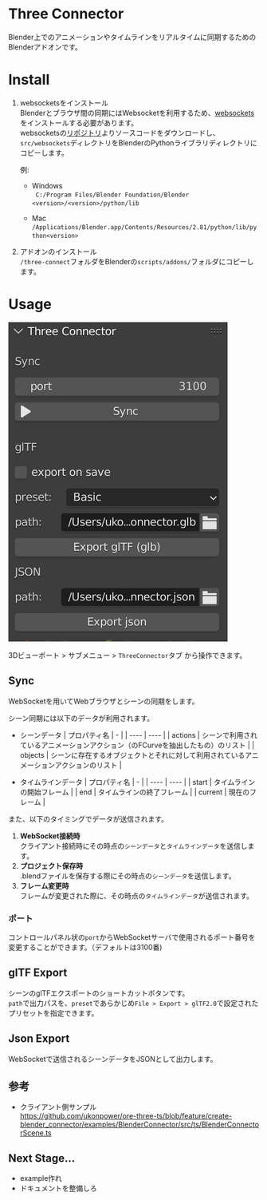 # Three Connector
Blender上でのアニメーションやタイムラインをリアルタイムに同期するためのBlenderアドオンです。

# Install

1. websocketsをインストール  
	Blenderとブラウザ間の同期にはWebsocketを利用するため、[websockets](https://websockets.readthedocs.io/)をインストールする必要があります。  
	websocketsの[リポジトリ](https://github.com/aaugustin/websockets)よりソースコードをダウンロードし、`src/websockets`ディレクトリをBlenderのPythonライブラリディレクトリにコピーします。

	例:
	- Windows  
	`` C:/Program Files/Blender Foundation/Blender <version>/<version>/python/lib``

	- Mac  
		``/Applications/Blender.app/Contents/Resources/2.81/python/lib/python<version>``

2. アドオンのインストール  
   ``/three-connect``フォルダをBlenderの``scripts/addons/``フォルダにコピーします。

# Usage
![panel](/screenshots/panel.png)

3Dビューポート > サブメニュー > `ThreeConnector`タブ から操作できます。

## Sync
WebSocketを用いてWebブラウザとシーンの同期をします。  

シーン同期には以下のデータが利用されます。

- シーンデータ
	|  プロパティ名  |  -  |
	| ---- | ---- |
	|  actions  |  シーンで利用されているアニメーションアクション（のFCurveを抽出したもの）のリスト  |
	|  objects  |  シーンに存在するオブジェクトとそれに対して利用されているアニメーションアクションのリスト  |

- タイムラインデータ
	|  プロパティ名  |  -  |
	| ---- | ---- |
	|  start  |  タイムラインの開始フレーム  |
	|  end  |  タイムラインの終了フレーム  |
	|  current  |  現在のフレーム  |

また、以下のタイミングでデータが送信されます。

1. **WebSocket接続時**  
   クライアント接続時にその時点の`シーンデータ`と`タイムラインデータ`を送信します。
2. **プロジェクト保存時**  
	.blendファイルを保存する際にその時点の`シーンデータ`を送信します。
4. **フレーム変更時**  
	フレームが変更された際に、その時点の`タイムラインデータ`が送信されます。

### ポート
コントロールパネル状の`port`からWebSocketサーバで使用されるポート番号を変更することができます。（デフォルトは3100番)

## glTF Export
シーンのglTFエクスポートのショートカットボタンです。  
`path`で出力パスを、`preset`であらかじめ`File > Export > glTF2.0`で設定されたプリセットを指定できます。
## Json Export
WebSocketで送信されるシーンデータをJSONとして出力します。  

## 参考
- クライアント側サンプル  
	https://github.com/ukonpower/ore-three-ts/blob/feature/create-blender_connector/examples/BlenderConnector/src/ts/BlenderConnectorScene.ts

## Next Stage...

- example作れ
- ドキュメントを整備しろ  